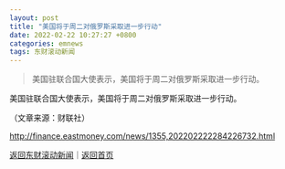 ```yaml
---
layout: post
title: "美国将于周二对俄罗斯采取进一步行动"
date: 2022-02-22 10:27:27 +0800
categories: emnews
tags: 东财滚动新闻
---
```

> 美国驻联合国大使表示，美国将于周二对俄罗斯采取进一步行动。

<p>美国驻联合国大使表示，美国将于周二对俄罗斯采取进一步行动。</p><p class="em_media">（文章来源：财联社）</p>

<http://finance.eastmoney.com/news/1355,202202222284226732.html>

[返回东财滚动新闻](//finews.withounder.com/emnews/)｜[返回首页](//finews.withounder.com/)